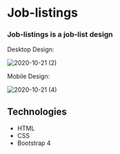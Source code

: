 # Job-listings

### Job-listings is a job-list design

Desktop Design:

![2020-10-21 (2)](https://user-images.githubusercontent.com/72794422/96753590-c2620700-13d8-11eb-98ad-7dcfa78d5416.png)

Mobile Design:

![2020-10-21 (4)](https://user-images.githubusercontent.com/72794422/96753418-86c73d00-13d8-11eb-98bb-52fc05e945b8.png)

## Technologies
* HTML
* CSS
* Bootstrap 4

